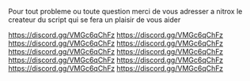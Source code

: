 Pour tout probleme ou toute question merci de vous adresser a nitrox le createur
du script qui se fera un plaisir de vous aider

https://discord.gg/VMGc6qChFz
https://discord.gg/VMGc6qChFz
https://discord.gg/VMGc6qChFz
https://discord.gg/VMGc6qChFz
https://discord.gg/VMGc6qChFz
https://discord.gg/VMGc6qChFz
https://discord.gg/VMGc6qChFz
https://discord.gg/VMGc6qChFz
https://discord.gg/VMGc6qChFz
https://discord.gg/VMGc6qChFz
